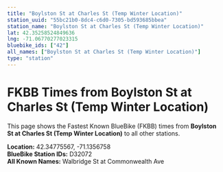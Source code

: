 ```yaml
---
title: "Boylston St at Charles St (Temp Winter Location)"
station_uuid: "55bc21b0-8dc4-c6d0-7305-bd593685bbea"
station_name: "Boylston St at Charles St (Temp Winter Location)"
lat: 42.35258524849636
lng: -71.06770277023315
bluebike_ids: ["42"]
all_names: ["Boylston St at Charles St (Temp Winter Location)"]
type: "station"
---
```


# FKBB Times from Boylston St at Charles St (Temp Winter Location)

This page shows the Fastest Known BlueBike (FKBB) times from **Boylston St at Charles St (Temp Winter Location)** to all other stations.

**Location:** 42.34775567, -71.1356758  
**BlueBike Station IDs:** D32072  
**All Known Names:** Walbridge St at Commonwealth Ave

